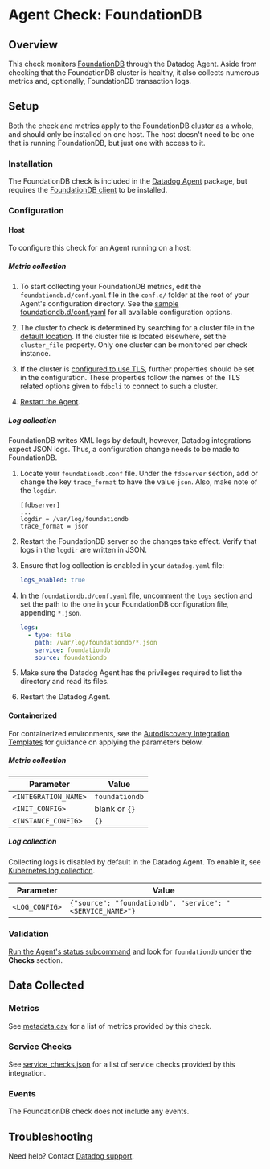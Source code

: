 # Agent Check: FoundationDB

## Overview

This check monitors [FoundationDB][1] through the Datadog Agent. Aside from
checking that the FoundationDB cluster is healthy, it also collects numerous metrics
and, optionally, FoundationDB transaction logs.

## Setup

Both the check and metrics apply to the FoundationDB cluster as a whole,
and should only be installed on one host. The host doesn't need to be one that is
running FoundationDB, but just one with access to it.

### Installation

The FoundationDB check is included in the [Datadog Agent][2] package,
but requires the [FoundationDB client][8] to be installed.

### Configuration

<!-- xxx tabs xxx -->
<!-- xxx tab "Host" xxx -->

#### Host

To configure this check for an Agent running on a host:

##### Metric collection

1. To start collecting your FoundationDB metrics, edit the `foundationdb.d/conf.yaml` file in the `conf.d/` folder at the root of your Agent's configuration directory.
   See the [sample foundationdb.d/conf.yaml][3] for all available configuration options.

2. The cluster to check is determined by searching for a cluster file  in the [default location][10]. If the cluster file is located elsewhere,
set the `cluster_file` property. Only one cluster can be monitored per check instance.

3. If the cluster is [configured to use TLS][1], further properties should  be set in the configuration. These properties follow the names of the TLS
related options given to `fdbcli` to connect to such a cluster.

4. [Restart the Agent][4].

##### Log collection

FoundationDB writes XML logs by default, however, Datadog integrations expect JSON logs. Thus, a configuration change needs to be made to
FoundationDB.

1. Locate your `foundationdb.conf` file. Under the `fdbserver` section, add
   or change the key `trace_format` to have the value `json`. Also, make
   note of the `logdir`.

    ```
    [fdbserver]
    ...
    logdir = /var/log/foundationdb
    trace_format = json
    ```

2. Restart the FoundationDB server so the changes take effect. Verify that
   logs in the `logdir` are written in JSON.

3. Ensure that log collection is enabled in your `datadog.yaml` file:

    ```yaml
    logs_enabled: true
    ```

4. In the `foundationdb.d/conf.yaml` file, uncomment the `logs` section
   and set the path to the one in your FoundationDB configuration file,
   appending `*.json`.

    ```yaml
    logs:
      - type: file
        path: /var/log/foundationdb/*.json
        service: foundationdb
        source: foundationdb
    ```

5. Make sure the Datadog Agent has the privileges required to list the
   directory and read its files.

5. Restart the Datadog Agent.

<!-- xxz tab xxx -->
<!-- xxx tab "Containerized" xxx -->

#### Containerized

For containerized environments, see the [Autodiscovery Integration Templates][12] for guidance on applying the parameters below.


##### Metric collection

| Parameter            | Value                                                      |
|----------------------|------------------------------------------------------------|
| `<INTEGRATION_NAME>` | `foundationdb`                                             |
| `<INIT_CONFIG>`      | blank or `{}`                                              |
| `<INSTANCE_CONFIG>`  | `{}`                                                       |

##### Log collection

Collecting logs is disabled by default in the Datadog Agent. To enable it, see [Kubernetes log collection][13].

| Parameter      | Value                                     |
|----------------|-------------------------------------------|
| `<LOG_CONFIG>` | `{"source": "foundationdb", "service": "<SERVICE_NAME>"}` |

<!-- xxz tab xxx -->
<!-- xxz tabs xxx -->


### Validation

[Run the Agent's status subcommand][5] and look for `foundationdb` under the **Checks** section.


## Data Collected

### Metrics

See [metadata.csv][6] for a list of metrics provided by this check.

### Service Checks

See [service_checks.json][9] for a list of service checks provided by this integration.

### Events

The FoundationDB check does not include any events.

## Troubleshooting

Need help? Contact [Datadog support][7].

[1]: https://www.foundationdb.org/
[2]: https://app.datadoghq.com/account/settings/agent/latest
[3]: https://github.com/DataDog/integrations-core/blob/master/foundationdb/datadog_checks/foundationdb/data/conf.yaml.example
[4]: https://docs.datadoghq.com/agent/guide/agent-commands/#start-stop-and-restart-the-agent
[5]: https://docs.datadoghq.com/agent/guide/agent-commands/#agent-status-and-information
[6]: https://github.com/DataDog/integrations-core/blob/master/foundationdb/metadata.csv
[7]: https://docs.datadoghq.com/help/
[8]: https://apple.github.io/foundationdb/downloads.html
[9]: https://app.datadoghq.com/account/settings/agent/latest
[10]: https://apple.github.io/foundationdb/administration.html#default-cluster-file
[11]: https://apple.github.io/foundationdb/tls.html
[12]: https://docs.datadoghq.com/agent/kubernetes/integrations/
[13]: https://docs.datadoghq.com/agent/kubernetes/log/
[14]: https://github.com/DataDog/integrations-core/blob/master/foundationdb/assets/service_checks.json
